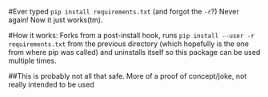#Ever typed `pip install requirements.txt` (and forgot the `-r`?)
Never again! Now it just works(tm).

#How it works:
Forks from a post-install hook, runs `pip install --user -r requirements.txt` from the previous directory (which hopefully is the one from where pip was called) and uninstalls itself so this package can be used multiple times.

##This is probably not all that safe. More of a proof of concept/joke, not really intended to be used
